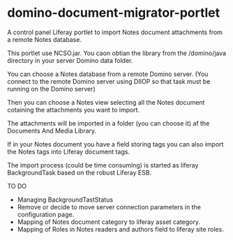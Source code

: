 domino-document-migrator-portlet
================================

A control panel Liferay portlet to import Notes document attachments from a remote Notes database.

This portlet use NCSO.jar. You caon obtian the library from the /domino/java directory in your server Domino data folder.

You can choose a Notes database from a remote Domino server. 
(You connect to the remote Domino server using DIIOP so that task must be running on the Domino server)

Then you can choose a Notes view selecting all the Notes document cotaining the attachments you want to import.

The attachments will be imported in a folder (you can choose it) af the Documents And Media Library.

If in your Notes document you have a field storing tags you can also import the Notes tags into Liferay document tags.

The import process (could be time consuming) is started as liferay BackgroundTask based on the robust Liferay ESB.

TO DO
- Managing BackgroundTastStatus
- Remove or decide to move server connection parameters in the configuration page.
- Mapping of Notes document category to liferay asset category.
- Mapping of Roles in Notes readers and authors field to liferay site roles.
